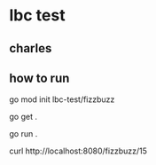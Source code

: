 # lbc test 

## charles 

## how to run



go mod init lbc-test/fizzbuzz

go get .

go run .

curl http://localhost:8080/fizzbuzz/15